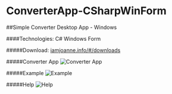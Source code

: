 # ConverterApp-CSharpWinForm

##Simple Converter Desktop App - Windows

####Technologies: C# Windows Form

#####Download: [iamjoanne.info/#/downloads](http://iamjoanne.info/#/downloads)

#####Converter App 
![Converter App](http://i.imgur.com/EV7noii.png?1 "Converter App")

#####Example
![Example](http://i.imgur.com/4ie4rUM.png?1 "Example")

#####Help
![Help](http://i.imgur.com/4ie4rUM.png?1 "Help")
